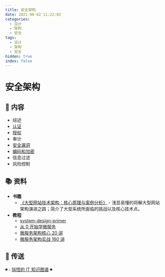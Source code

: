 ```yaml
---
title: 安全架构
date: 2021-06-02 11:22:02
categories:
  - 设计
  - 架构
  - 安全
tags:
  - 设计
  - 架构
  - 安全
hidden: true
index: false
---
```


# 安全架构

## 📖 内容

- 综述
- [认证](02.认证.md)
- [授权](03.授权.md)
- 审计
- [安全漏洞](05.安全漏洞.md)
- [编码和加密](06.编码和加密.md)
- 信息过滤
- 风险控制

## 📚 资料

- **书籍**
  - [《大型网站技术架构：核心原理与案例分析》](https://item.jd.com/11322972.html) - 浅显易懂的将解大型网站架构演进之路；简介了大型系统所面临的挑战以及核心技术点。
- **教程**
  - [system-design-primer](https://github.com/donnemartin/system-design-primer/blob/master/README-zh-Hans.md)
  - [从 0 开始学微服务](https://time.geekbang.org/column/intro/100014401)
  - [微服务架构核心 20 讲](https://time.geekbang.org/course/intro/100003901)
  - [微服务架构实战 160 讲](https://time.geekbang.org/course/intro/84)

## 🚪 传送

◾ 💧 [钝悟的 IT 知识图谱](https://dunwu.github.io/waterdrop/) ◾